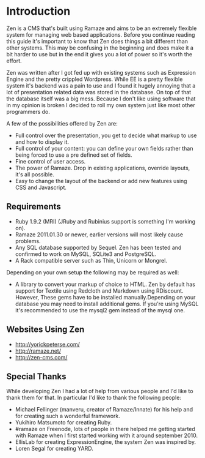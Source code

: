# Introduction

Zen is a CMS that's built using Ramaze and aims to be an extremely flexible
system for managing web based applications. Before you continue reading this
guide it's important to know that Zen does things a bit different than other
systems. This may be confusing in the beginning and does make it a bit harder to
use but in the end it gives you a lot of power so it's worth the effort.

Zen was written after I got fed up with existing systems such as Expression
Engine and the pretty crippled Wordpress. While EE is a pretty flexible system
it's backend was a pain to use and I found it hugely annoying that a lot of
presentation related data was stored in the database. On top of that the
database itself was a big mess. Because I don't like using software that in my
opinion is broken I decided to roll my own system just like most other
programmers do.

A few of the possibilities offered by Zen are:

* Full control over the presentation, you get to decide what markup to use and
  how to display it.
* Full control of your content: you can define your own fields rather than being
  forced to use a pre defined set of fields.
* Fine control of user access.
* The power of Ramaze. Drop in existing applications, override layouts, it's all
  possible.
* Easy to change the layout of the backend or add new features using CSS and
  Javascript.

## Requirements

* Ruby 1.9.2 (MRI) (JRuby and Rubinius support is something I'm working on).
* Ramaze 2011.01.30 or newer, earlier versions will most likely cause problems.
* Any SQL database supported by Sequel. Zen has been tested and confirmed to
  work on MySQL, SQLite3 and PostgreSQL.
* A Rack compatible server such as Thin, Unicorn or Mongrel.

Depending on your own setup the following may be required as well:

* A library to convert your markup of choice to HTML. Zen by default has support
  for Textile using Redcloth and Markdown using RDiscount. However, These gems
  have to be installed manually.Depending on your database you may need to
  install additional gems.  If you're using MySQL it's recommended to use the
  mysql2 gem instead of the mysql one.

## Websites Using Zen

* http://yorickpeterse.com/
* http://ramaze.net/
* http://zen-cms.com/

## Special Thanks

While developing Zen I had a lot of help from various people and I'd like to
thank them for that. In particular I'd like to thank the following people:

* Michael Fellinger (manveru, creator of Ramaze/Innate) for his help and for
  creating such a wonderful framework.
* Yukihiro Matsumoto for creating Ruby.
* \#ramaze on Freenode, lots of people in there helped me getting started with
  Ramaze when I first started working with it around september 2010.
* EllisLab for creating ExpressionEngine, the system Zen was inspired by.
* Loren Segal for creating YARD.
